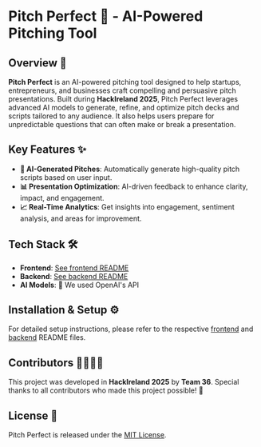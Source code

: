 # Pitch Perfect 🚀 - AI-Powered Pitching Tool

## Overview 📢
**Pitch Perfect** is an AI-powered pitching tool designed to help startups, entrepreneurs, and businesses craft compelling and persuasive pitch presentations. Built during **HackIreland 2025**, Pitch Perfect leverages advanced AI models to generate, refine, and optimize pitch decks and scripts tailored to any audience. It also helps users prepare for unpredictable questions that can often make or break a presentation.

## Key Features ✨
- **🤖 AI-Generated Pitches**: Automatically generate high-quality pitch scripts based on user input.
- **📊 Presentation Optimization**: AI-driven feedback to enhance clarity, impact, and engagement.
- **📈 Real-Time Analytics**: Get insights into engagement, sentiment analysis, and areas for improvement.

## Tech Stack 🛠️
- **Frontend**: [See frontend README](https://github.com/LMol-4/Team36HackIreland/blob/main/frontend/README.md)
- **Backend**: [See backend README](https://github.com/LMol-4/Team36HackIreland/blob/main/backend/README.md)
- **AI Models**: 🤖 We used OpenAI's API

## Installation & Setup ⚙️
For detailed setup instructions, please refer to the respective [frontend](https://github.com/LMol-4/Team36HackIreland/blob/main/frontend/README.md) and [backend](https://github.com/LMol-4/Team36HackIreland/blob/main/backend/README.md) README files.

## Contributors 👨‍💻👩‍💻
This project was developed in **HackIreland 2025** by **Team 36**. Special thanks to all contributors who made this project possible! 🎉

## License 📜
Pitch Perfect is released under the [MIT License](LICENSE).

